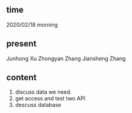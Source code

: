 ## time

2020/02/18 morning

## present

Junhong Xu
Zhongyan Zhang
Jiansheng Zhang

## content

1. discuss data we need.
2. get access and test two API
3. descuss database 
